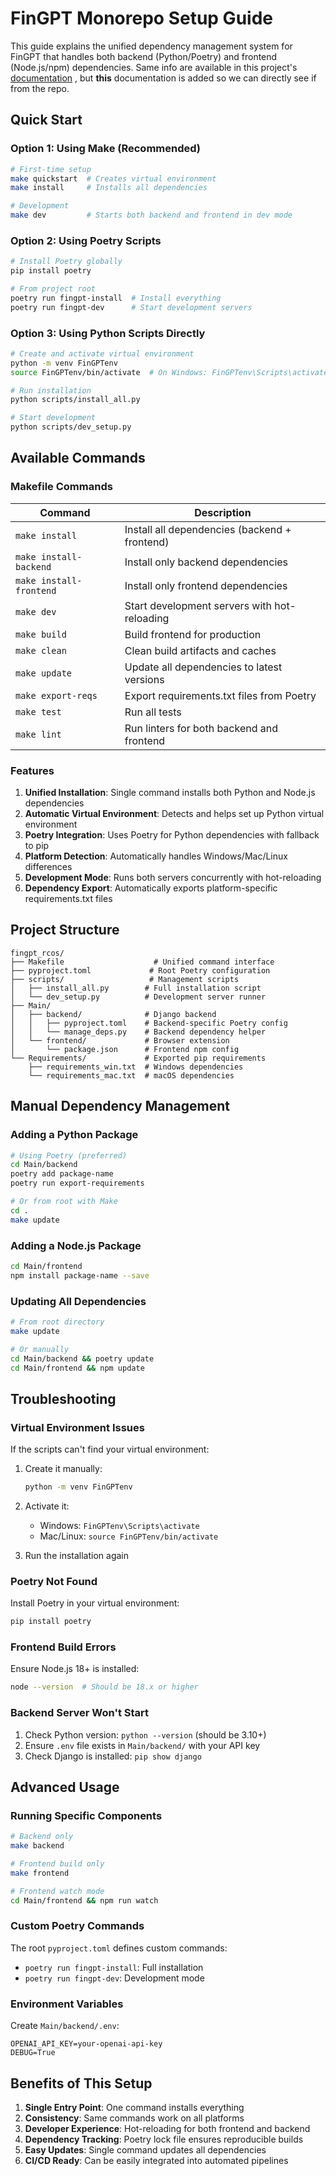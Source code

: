 # FinGPT Monorepo Setup Guide

This guide explains the unified dependency management system for FinGPT that handles both backend (Python/Poetry) and frontend (Node.js/npm) dependencies.
Same info are available in this project's [documentation](https://fingpt-search-agent-docs.readthedocs.io/en/latest/)
, but **this** documentation is added so we can directly see if from the repo.

## Quick Start

### Option 1: Using Make (Recommended)

```bash
# First-time setup
make quickstart  # Creates virtual environment
make install     # Installs all dependencies

# Development
make dev         # Starts both backend and frontend in dev mode
```

### Option 2: Using Poetry Scripts

```bash
# Install Poetry globally
pip install poetry

# From project root
poetry run fingpt-install  # Install everything
poetry run fingpt-dev      # Start development servers
```

### Option 3: Using Python Scripts Directly

```bash
# Create and activate virtual environment
python -m venv FinGPTenv
source FinGPTenv/bin/activate  # On Windows: FinGPTenv\Scripts\activate

# Run installation
python scripts/install_all.py

# Start development
python scripts/dev_setup.py
```

## Available Commands

### Makefile Commands

| Command                 | Description                                   |
|-------------------------|-----------------------------------------------|
| `make install`          | Install all dependencies (backend + frontend) |
| `make install-backend`  | Install only backend dependencies             |
| `make install-frontend` | Install only frontend dependencies            |
| `make dev`              | Start development servers with hot-reloading  |
| `make build`            | Build frontend for production                 |
| `make clean`            | Clean build artifacts and caches              |
| `make update`           | Update all dependencies to latest versions    |
| `make export-reqs`      | Export requirements.txt files from Poetry     |
| `make test`             | Run all tests                                 |
| `make lint`             | Run linters for both backend and frontend     |

### Features

1. **Unified Installation**: Single command installs both Python and Node.js dependencies
2. **Automatic Virtual Environment**: Detects and helps set up Python virtual environment
3. **Poetry Integration**: Uses Poetry for Python dependencies with fallback to pip
4. **Platform Detection**: Automatically handles Windows/Mac/Linux differences
5. **Development Mode**: Runs both servers concurrently with hot-reloading
6. **Dependency Export**: Automatically exports platform-specific requirements.txt files

## Project Structure

```
fingpt_rcos/
├── Makefile                    # Unified command interface
├── pyproject.toml             # Root Poetry configuration
├── scripts/                   # Management scripts
│   ├── install_all.py        # Full installation script
│   └── dev_setup.py          # Development server runner
├── Main/
│   ├── backend/              # Django backend
│   │   ├── pyproject.toml    # Backend-specific Poetry config
│   │   └── manage_deps.py    # Backend dependency helper
│   └── frontend/             # Browser extension
│       └── package.json      # Frontend npm config
└── Requirements/             # Exported pip requirements
    ├── requirements_win.txt  # Windows dependencies
    └── requirements_mac.txt  # macOS dependencies
```

## Manual Dependency Management

### Adding a Python Package

```bash
# Using Poetry (preferred)
cd Main/backend
poetry add package-name
poetry run export-requirements

# Or from root with Make
cd .
make update
```

### Adding a Node.js Package

```bash
cd Main/frontend
npm install package-name --save
```

### Updating All Dependencies

```bash
# From root directory
make update

# Or manually
cd Main/backend && poetry update
cd Main/frontend && npm update
```

## Troubleshooting

### Virtual Environment Issues

If the scripts can't find your virtual environment:

1. Create it manually:
   ```bash
   python -m venv FinGPTenv
   ```

2. Activate it:
   - Windows: `FinGPTenv\Scripts\activate`
   - Mac/Linux: `source FinGPTenv/bin/activate`

3. Run the installation again

### Poetry Not Found

Install Poetry in your virtual environment:
```bash
pip install poetry
```

### Frontend Build Errors

Ensure Node.js 18+ is installed:
```bash
node --version  # Should be 18.x or higher
```

### Backend Server Won't Start

1. Check Python version: `python --version` (should be 3.10+)
2. Ensure `.env` file exists in `Main/backend/` with your API key
3. Check Django is installed: `pip show django`

## Advanced Usage

### Running Specific Components

```bash
# Backend only
make backend

# Frontend build only
make frontend

# Frontend watch mode
cd Main/frontend && npm run watch
```

### Custom Poetry Commands

The root `pyproject.toml` defines custom commands:
- `poetry run fingpt-install`: Full installation
- `poetry run fingpt-dev`: Development mode

### Environment Variables

Create `Main/backend/.env`:
```env
OPENAI_API_KEY=your-openai-api-key
DEBUG=True
```

## Benefits of This Setup

1. **Single Entry Point**: One command installs everything
2. **Consistency**: Same commands work on all platforms
3. **Developer Experience**: Hot-reloading for both frontend and backend
4. **Dependency Tracking**: Poetry lock file ensures reproducible builds
5. **Easy Updates**: Single command updates all dependencies
6. **CI/CD Ready**: Can be easily integrated into automated pipelines